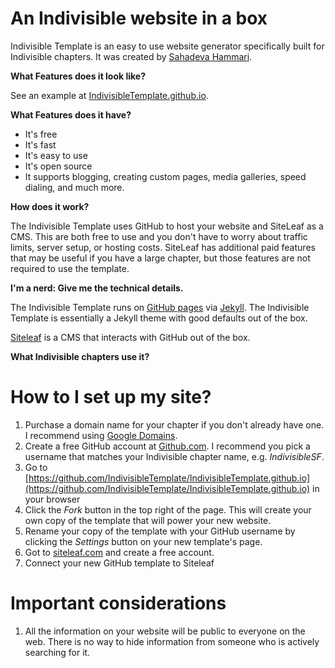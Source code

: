 # An Indivisible website in a box

Indivisible Template is an easy to use website generator specifically built for Indivisible chapters. It was created by
[Sahadeva Hammari](http://sahadeva.com).

**What Features does it look like?**

See an example at [IndivisibleTemplate.github.io](http://IndivisibleTemplate.github.io).

**What Features does it have?**

*   It's free
*   It's fast
*   It's easy to use
*   It's open source
*   It supports blogging, creating custom pages, media galleries, speed dialing, and much more.

**How does it work?**

The Indivisible Template uses GitHub to host your website and SiteLeaf as a CMS. This are both free to use and you don't have to worry about traffic limits, server setup, or hosting costs. SiteLeaf has additional paid features that may be useful if you have a large chapter, but those features are not required to use the template.


**I'm a nerd: Give me the technical details.**

The Indivisible Template runs on [GitHub pages](https://pages.github.com/) via [Jekyll](https://jekyllrb.com). The Indivisible Template is essentially a Jekyll theme with good defaults out of the box.

[Siteleaf](https://www.siteleaf.com/) is a CMS that interacts with GitHub out of the box.


**What Indivisible chapters use it?**



# How to I set up my site?

1.  Purchase a domain name for your chapter if you don't already have one. I recommend using [Google Domains](https://domains.google/).
1.  Create a free GitHub account at [Github.com](https://github.com/). I recommend you pick a username that matches your Indivisible chapter name, e.g. *IndivisibleSF*.
1.  Go to [https://github.com/IndivisibleTemplate/IndivisibleTemplate.github.io](https://github.com/IndivisibleTemplate/IndivisibleTemplate.github.io) in your browser
1.  Click the *Fork* button in the top right of the page. This will create your own copy of the template that will power your new website.
1.  Rename your copy of the template with your GitHub username by clicking the *Settings* button on your new template's page.
1.  Got to [siteleaf.com](https://www.siteleaf.com/) and create a free account.
1.  Connect your new GitHub template to Siteleaf



# Important considerations

1. All the information on your website will be public to everyone on the web. There is no way to hide information from someone who is actively searching for it.
